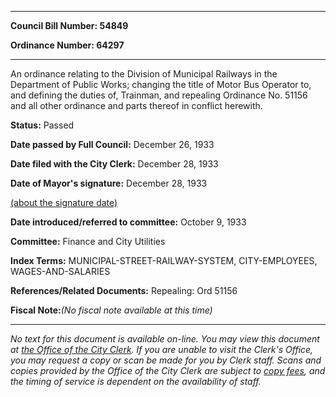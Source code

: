 

********

**Council Bill Number: 54849**
   
**Ordinance Number: 64297**
********

 An ordinance relating to the Division of Municipal Railways in the Department of Public Works; changing the title of Motor Bus Operator to, and defining the duties of, Trainman, and repealing Ordinance No. 51156 and all other ordinance and parts thereof in conflict herewith.

**Status:** Passed
   
**Date passed by Full Council:** December 26, 1933
   
**Date filed with the City Clerk:** December 28, 1933
   
**Date of Mayor's signature:** December 28, 1933
   
[(about the signature date)](/~public/approvaldate.htm)
   
   
   
**Date introduced/referred to committee:** October 9, 1933
   
**Committee:** Finance and City Utilities
   
   
**Index Terms:** MUNICIPAL-STREET-RAILWAY-SYSTEM, CITY-EMPLOYEES, WAGES-AND-SALARIES

**References/Related Documents:** Repealing: Ord 51156

**Fiscal Note:**_(No fiscal note available at this time)_
********

_No text for this document is available on-line. You may view this document at [the Office of the City Clerk](http://www.seattle.gov/leg/clerk/contactUs.htm). If you are unable to visit the Clerk's Office, you may request a copy or scan be made for you by Clerk staff. Scans and copies provided by the Office of the City Clerk are subject to [copy fees](http://clerk.seattle.gov/~public/clerkfees.htm), and the timing of service is dependent on the availability of staff._

